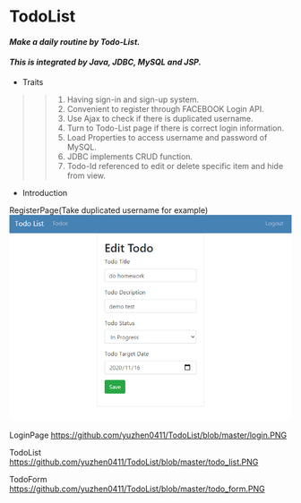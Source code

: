 # TodoList

#### _Make a daily routine by Todo-List._
#### _This is integrated by Java, JDBC, MySQL and JSP._


* Traits
>>1. Having sign-in and sign-up system.
>>2. Convenient to register through FACEBOOK Login API.
>>3. Use Ajax to check if there is duplicated username.
>>4. Turn to Todo-List page if there is correct login information.
>>5. Load Properties to access username and password of MySQL.
>>6. JDBC implements CRUD function.
>>7. Todo-Id referenced to edit or delete specific item and hide from view.

* Introduction


RegisterPage(Take duplicated username for example)
![image](https://github.com/yuzhen0411/TodoList/blob/master/todo_form.PNG)

LoginPage
https://github.com/yuzhen0411/TodoList/blob/master/login.PNG

TodoList
https://github.com/yuzhen0411/TodoList/blob/master/todo_list.PNG

TodoForm
https://github.com/yuzhen0411/TodoList/blob/master/todo_form.PNG

